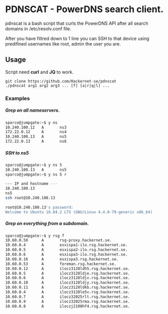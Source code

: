 # PDNSCAT - PowerDNS search client.
pdnscat is a bash script that curls the PowerDNS API after all search domains in /etc/resolv.conf file.

After you have filtred down to 1 line you can SSH to that device using predifined usernames like root, admin the user you are.

## Usage
Script need __curl__ and __JQ__ to work.
```
git clone https://github.com/Hackernet-se/pdnscat
./pdnscat arg1 arg2 arg3 ... [f] [a|r|q|l] ...
```
### Examples
##### Grep on all nameservers.
```bash
sparco@jumpgate:~$ y ns    
10.240.100.12   A       ns3
172.22.0.12     A       ns4
10.240.100.13   A       ns5
172.22.0.13     A       ns6
```
##### SSH to ns5
```bash
sparco@jumpgate:~$ y ns 5   
10.240.100.13   A       ns5
sparco@jumpgate:~$ y ns 5 r                                      
                                                                 
--- IP and hostname ---                                          
10.240.100.13                                                    
ns5                                                              
ssh root@10.240.100.13                                           
                                                                 
root@10.240.100.13's password:                                   
Welcome to Ubuntu 16.04.2 LTS (GNU/Linux 4.4.0-79-generic x86_64)
```
##### Grep on everything from a subdomain.
```bash
sparco@jumpgate:~$ y rsg f
10.60.0.50      A       rsg-proxy.hackernet.se.
10.60.0.4       A       esxispa1-ilo.rsg.hackernet.se.
10.60.0.5       A       esxispa2-ilo.rsg.hackernet.se.
10.60.0.6       A       esxispa3-ilo.rsg.hackernet.se.
10.60.0.16      A       esxispa3.rsg.hackernet.se.
10.60.0.53      A       foreman.rsg.hackernet.se.
10.60.0.12      A       ilocz3128ldh5.rsg.hackernet.se.
10.60.0.5       A       ilocz3128ldje.rsg.hackernet.se.
10.60.0.6       A       ilocz3128ldjv.rsg.hackernet.se.
10.60.0.10      A       ilocz3128ldjy.rsg.hackernet.se.
10.60.0.11      A       ilocz3128ldkb.rsg.hackernet.se.
10.60.0.4       A       ilocz3128le5v.rsg.hackernet.se.
10.60.0.7       A       ilocz32025rlt.rsg.hackernet.se.
10.60.0.9       A       ilocz32025rma.rsg.hackernet.se.
10.60.0.8       A       iloczj2100hf4.rsg.hackernet.se.
```
